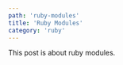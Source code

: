 ```yaml
---
path: 'ruby-modules'
title: 'Ruby Modules'
category: 'ruby'
---
```


This post is about ruby modules.